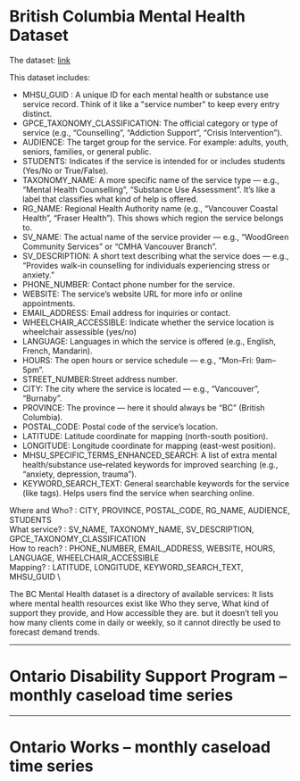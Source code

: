 # British Columbia Mental Health Dataset

The dataset:
[link](https://catalogue.data.gov.bc.ca/dataset/2e469ff2-dadb-45ea-af9d-f5683a4b9465/resource/de425d68-a87f-44ce-ab4d-fcb514c04975/download/mental-health.csv)


This dataset includes:
- MHSU_GUID : A unique ID for each mental health or substance use service record. Think of it like a "service number" to keep every entry distinct.
- GPCE_TAXONOMY_CLASSIFICATION: The official category or type of service (e.g., “Counselling”, “Addiction Support”, “Crisis Intervention”).
- AUDIENCE: The target group for the service. For example: adults, youth, seniors, families, or general public.
- STUDENTS: Indicates if the service is intended for or includes students (Yes/No or True/False).
- TAXONOMY_NAME: A more specific name of the service type — e.g., “Mental Health Counselling”, “Substance Use Assessment”. It’s like a label that classifies what kind of help is offered.
- RG_NAME: Regional Health Authority name (e.g., “Vancouver Coastal Health”, “Fraser Health”). This shows which region the service belongs to.
- SV_NAME: The actual name of the service provider — e.g., “WoodGreen Community Services” or “CMHA Vancouver Branch”.
- SV_DESCRIPTION: A short text describing what the service does — e.g., “Provides walk-in counselling for individuals experiencing stress or anxiety.”
- PHONE_NUMBER: Contact phone number for the service.
- WEBSITE: The service’s website URL for more info or online appointments.
- EMAIL_ADDRESS: Email address for inquiries or contact.
- WHEELCHAIR_ACCESSIBLE: Indicate whether the service location is wheelchair assessible (yes/no)
- LANGUAGE: Languages in which the service is offered (e.g., English, French, Mandarin).
- HOURS: The open hours or service schedule — e.g., “Mon–Fri: 9am–5pm”.
- STREET_NUMBER:Street address number.
- CITY: The city where the service is located — e.g., “Vancouver”, “Burnaby”.
- PROVINCE: The province — here it should always be “BC” (British Columbia).
- POSTAL_CODE: Postal code of the service’s location.
- LATITUDE: Latitude coordinate for mapping (north-south position).
- LONGITUDE: Longitude coordinate for mapping (east-west position).
- MHSU_SPECIFIC_TERMS_ENHANCED_SEARCH: A list of extra mental health/substance use–related keywords for improved searching (e.g., “anxiety, depression, trauma”).
- KEYWORD_SEARCH_TEXT: General searchable keywords for the service (like tags). Helps users find the service when searching online.


Where and Who? : CITY, PROVINCE, POSTAL_CODE, RG_NAME, AUDIENCE, STUDENTS
\
What service? : SV_NAME, TAXONOMY_NAME, SV_DESCRIPTION, GPCE_TAXONOMY_CLASSIFICATION
\
How to reach? : PHONE_NUMBER, EMAIL_ADDRESS, WEBSITE, HOURS, LANGUAGE, WHEELCHAIR_ACCESSIBLE
\
Mapping? : LATITUDE, LONGITUDE, KEYWORD_SEARCH_TEXT, MHSU_GUID
\

The BC Mental Health dataset is a directory of available services:
It lists where mental health resources exist like Who they serve, What kind of support they provide, and How accessible they are. 
but it doesn’t tell you how many clients come in daily or weekly, so it cannot directly be used to forecast demand trends.


***

# Ontario Disability Support Program – monthly caseload time series


***


# Ontario Works – monthly caseload time series



